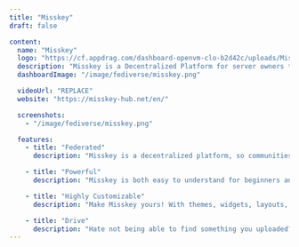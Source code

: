 ```yaml
---
title: "Misskey"
draft: false

content:
  name: "Misskey"
  logo: "https://cf.appdrag.com/dashboard-openvm-clo-b2d42c/uploads/Misskey-NMCz.png"
  description: "Misskey is a Decentralized Platform for server owners to make their instances of Misskey, and they can all talk to each other! There are large instances for the masses, smaller ones for groups, fandoms, and subcultures, and even instances just for individuals and their friends. Want to have even more control? You can make your instance on your server with relative ease, cutting ties with any large company that wants to spy on you and sell your data. Misskey is about community and sharing, not corporations and big tech. Have friends not on Misskey? No problem! Because Misskey is on the Fediverse (ActivityPub), you can interact with people on other platforms like Mastodon, PixelFed, PeerTube, and more!"
  dashboardImage: "/image/fediverse/misskey.png"

  videoUrl: "REPLACE"
  website: "https://misskey-hub.net/en/"

  screenshots:
    - "/image/fediverse/misskey.png"

  features:
    - title: "Federated"
      description: "Misskey is a decentralized platform, so communities on different servers can connect."

    - title: "Powerful"
      description: "Misskey is both easy to understand for beginners and has powerful features for advanced users."

    - title: "Highly Customizable"
      description: "Make Misskey yours! With themes, widgets, layouts, and more, you make Misskey just the way you like it."

    - title: "Drive"
      description: "Hate not being able to find something you uploaded? With Drive, you get managed and powerful cloud storage right in your social media!"
---
```

